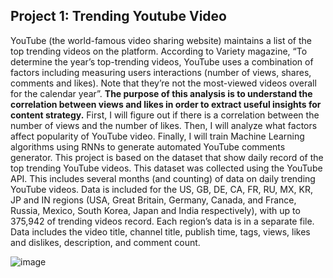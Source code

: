 ## Project 1: Trending Youtube Video

YouTube (the world-famous video sharing website) maintains a list of the top trending videos on the platform. According to Variety magazine, “To determine the year’s top-trending videos, YouTube uses a combination of factors including measuring users interactions (number of views, shares, comments and likes). Note that they’re not the most-viewed videos overall for the calendar year”. **The purpose of this analysis is to understand the correlation between views and likes in order to extract useful insights for content strategy.** First, I will figure out if there is a correlation between the number of views and the number of likes. Then, I will analyze what factors affect popularity of YouTube video. Finally, I will train Machine Learning algorithms using RNNs to generate automated YouTube comments generator. This project is based on the dataset that show daily record of the top trending YouTube videos. This dataset was collected using the YouTube API. This includes several months (and counting) of data on daily trending YouTube videos. Data is included for the US, GB, DE, CA, FR, RU, MX, KR, JP and IN regions (USA, Great Britain, Germany, Canada, and France, Russia, Mexico, South Korea, Japan and India respectively), with up to 375,942 of trending videos record. Each region’s data is in a separate file. Data includes the video title, channel title, publish time, tags, views, likes and dislikes, description, and comment count.

![image](https://github.com/choinkyo/Chloe_Portfolio/blob/main/Correlation%20Between%20Views%2C%20Likes.png)





